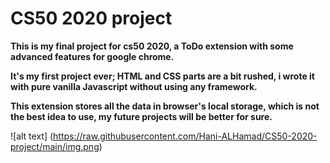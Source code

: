 # CS50 2020 project

**This is my final project for cs50 2020, a ToDo extension with some advanced features for google chrome.**

**It's my first project ever; HTML and CSS parts are a bit rushed, i wrote it with pure vanilla Javascript without using any framework.**

**This extension stores all the data in browser's local storage, which is not the best idea to use, my future projects will be better for sure.**

![alt text] (https://raw.githubusercontent.com/Hani-ALHamad/CS50-2020-project/main/img.png)
